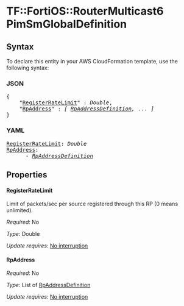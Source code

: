 # TF::FortiOS::RouterMulticast6 PimSmGlobalDefinition

## Syntax

To declare this entity in your AWS CloudFormation template, use the following syntax:

### JSON

<pre>
{
    "<a href="#registerratelimit" title="RegisterRateLimit">RegisterRateLimit</a>" : <i>Double</i>,
    "<a href="#rpaddress" title="RpAddress">RpAddress</a>" : <i>[ <a href="rpaddressdefinition.md">RpAddressDefinition</a>, ... ]</i>
}
</pre>

### YAML

<pre>
<a href="#registerratelimit" title="RegisterRateLimit">RegisterRateLimit</a>: <i>Double</i>
<a href="#rpaddress" title="RpAddress">RpAddress</a>: <i>
      - <a href="rpaddressdefinition.md">RpAddressDefinition</a></i>
</pre>

## Properties

#### RegisterRateLimit

Limit of packets/sec per source registered through this RP (0 means unlimited).

_Required_: No

_Type_: Double

_Update requires_: [No interruption](https://docs.aws.amazon.com/AWSCloudFormation/latest/UserGuide/using-cfn-updating-stacks-update-behaviors.html#update-no-interrupt)

#### RpAddress

_Required_: No

_Type_: List of <a href="rpaddressdefinition.md">RpAddressDefinition</a>

_Update requires_: [No interruption](https://docs.aws.amazon.com/AWSCloudFormation/latest/UserGuide/using-cfn-updating-stacks-update-behaviors.html#update-no-interrupt)


